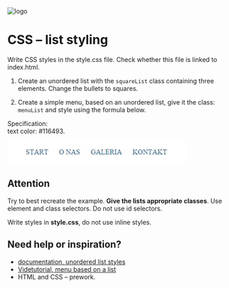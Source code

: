 <img alt="logo" src="http://coderslab.pl/svg/logo-coderslab.svg" width="400">

# CSS &ndash; list styling
Write CSS styles in the style.css file. Check whether this file is linked to index.html.

1. Create an unordered list with the ```squareList``` class containing three elements. Change the bullets to squares.

2. Create a simple menu, based on an unordered list, give it the class: ```menuList``` and style using the formula below.

  Specification:   
  text color: #116493.

![list](images/list.jpg)

## Attention
Try to best recreate the example. **Give the lists appropriate classes**.
Use element and class selectors. Do not use id selectors.

Write styles in **style.css**, do not use inline styles.

## Need help or inspiration?
* [documentation, unordered list styles](https://developer.mozilla.org/en_US/docs/Web/CSS/list-style-type)
* [Videtutorial, menu based on a list](https://www.youtube.com/watch?v=rDiiIhVuODQ)
* HTML and CSS &ndash; prework.
